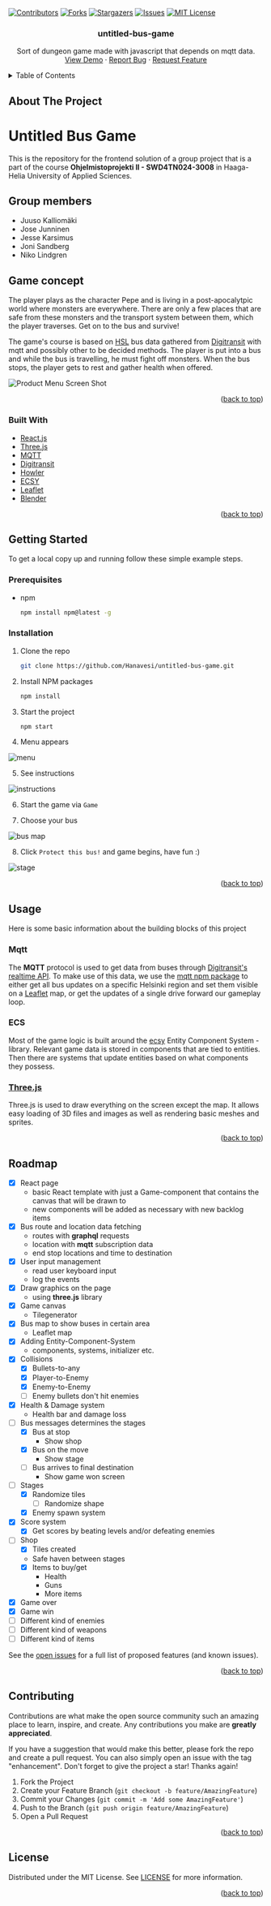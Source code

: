 <div id="top"></div>
<!--
*** Thanks for checking out the Best-README-Template. If you have a suggestion
*** that would make this better, please fork the repo and create a pull request
*** or simply open an issue with the tag "enhancement".
*** Don't forget to give the project a star!
*** Thanks again! Now go create something AMAZING! :D
-->



<!-- PROJECT SHIELDS -->
<!--
*** I'm using markdown "reference style" links for readability.
*** Reference links are enclosed in brackets [ ] instead of parentheses ( ).
*** See the bottom of this document for the declaration of the reference variables
*** for contributors-url, forks-url, etc. This is an optional, concise syntax you may use.
*** https://www.markdownguide.org/basic-syntax/#reference-style-links
-->
[![Contributors][contributors-shield]][contributors-url]
[![Forks][forks-shield]][forks-url]
[![Stargazers][stars-shield]][stars-url]
[![Issues][issues-shield]][issues-url]
[![MIT License][license-shield]][license-url]


<h3 align="center">untitled-bus-game</h3>

  <p align="center">
    Sort of dungeon game made with javascript that depends on mqtt data.
    <br />
    <a href="http://hanavesi.com">View Demo</a>
    ·
    <a href="https://github.com/Hanavesi/untitled-bus-game/issues">Report Bug</a>
    ·
    <a href="https://github.com/Hanavesi/untitled-bus-game/issues">Request Feature</a>
  </p>
</div>



<!-- TABLE OF CONTENTS -->
<details>
  <summary>Table of Contents</summary>
  <ol>
    <li>
      <a href="#about-the-project">About The Project</a>
      <ul>
        <li><a href="#built-with">Built With</a></li>
      </ul>
    </li>
    <li>
      <a href="#getting-started">Getting Started</a>
      <ul>
        <li><a href="#prerequisites">Prerequisites</a></li>
        <li><a href="#installation">Installation</a></li>
      </ul>
    </li>
    <li><a href="#usage">Usage</a></li>
    <li><a href="#roadmap">Roadmap</a></li>
    <li><a href="#contributing">Contributing</a></li>
    <li><a href="#license">License</a></li>
    <!-- <li><a href="#contact">Contact</a></li>
    <li><a href="#acknowledgments">Acknowledgments</a></li> -->
  </ol>
</details>



<!-- ABOUT THE PROJECT -->
## About The Project

# Untitled Bus Game
This is the repository for the frontend solution of a group project that is a part of the course **Ohjelmistoprojekti II - SWD4TN024-3008** in Haaga-Helia University of Applied Sciences.

## Group members
- Juuso Kalliomäki
- Jose Junninen
- Jesse Karsimus
- Joni Sandberg
- Niko Lindgren

## Game concept
The player plays as the character Pepe and is living in a post-apocalytpic world where monsters are everywhere. There are only a few places that are safe from these monsters and the transport system between them, which the player traverses. Get on to the bus and survive!

The game's course is based on [HSL](https://www.hsl.fi/) bus data gathered from [Digitransit](https://digitransit.fi/) with mqtt and possibly other to be decided methods. The player is put into a bus and while the bus is travelling, he must fight off monsters. When the bus stops, the player gets to rest and gather health when offered.

![Product Menu Screen Shot](/src/Assets/images/stage.png)

<p align="right">(<a href="#top">back to top</a>)</p>



### Built With

* [React.js](https://reactjs.org/)
* [Three.js](https://threejs.org/)
* [MQTT](https://www.npmjs.com/package/mqtt)
* [Digitransit](https://digitransit.fi/en/developers/apis/4-realtime-api/vehicle-positions/)
* [Howler](https://howlerjs.com/)
* [ECSY](https://ecsy.io/)
* [Leaflet](https://leafletjs.com/)
* [Blender](https://www.blender.org/)


<p align="right">(<a href="#top">back to top</a>)</p>



<!-- GETTING STARTED -->
## Getting Started

<!-- This is an example of how you may give instructions on setting up your project locally. -->
To get a local copy up and running follow these simple example steps.

### Prerequisites

* npm
  ```sh
  npm install npm@latest -g
  ```

### Installation

1. Clone the repo
   ```sh
   git clone https://github.com/Hanavesi/untitled-bus-game.git
   ```
2. Install NPM packages
   ```sh
   npm install
   ```
3. Start the project
   ```sh
   npm start
   ```
4. Menu appears

![menu](/src/Assets/images/menu.png)

5. See instructions

![instructions](/src/Assets/images/instructions.png)

6. Start the game via `Game`

7. Choose your bus

![bus map](/src/Assets/images/busmap.png)

8. Click `Protect this bus!` and game begins, have fun :)

![stage](/src/Assets/images/stage.png)



<p align="right">(<a href="#top">back to top</a>)</p>



<!-- USAGE EXAMPLES -->
## Usage

Here is some basic information about the building blocks of this project

### Mqtt

The **MQTT** protocol is used to get data from buses through [Digitransit's realtime API](https://digitransit.fi/en/developers/apis/4-realtime-api/). To make use of this data, we use the [mqtt npm package](https://www.npmjs.com/package/mqtt) to either get all bus updates on a specific Helsinki region and set them visible on a [Leaflet](https://leafletjs.com/) map, or get the updates of a single drive forward our gameplay loop.

### ECS

Most of the game logic is built around the [ecsy](https://ecsy.io/) Entity Component System -library. Relevant game data is stored in components that are tied to entities. Then there are systems that update entities based on what components they possess.

### [Three.js](https://threejs.org/)

Three.js is used to draw everything on the screen except the map. It allows easy loading of 3D files and images as well as rendering basic meshes and sprites.

<p align="right">(<a href="#top">back to top</a>)</p>



<!-- ROADMAP -->
## Roadmap

- [x] React page
  - basic React template with just a Game-component that contains the canvas that will be drawn to
  - new components will be added as necessary with new backlog items
- [x] Bus route and location data fetching
  - routes with **graphql** requests
  - location with **mqtt** subscription data
  - end stop locations and time to destination
- [x] User input management
  - read user keyboard input
  - log the events
- [x] Draw graphics on the page
  - using **three.js** library
- [x] Game canvas
  - Tilegenerator
- [x] Bus map to show buses in certain area
  - Leaflet map
- [x] Adding Entity-Component-System
  - components, systems, initializer etc.
- [x] Collisions
  - [x] Bullets-to-any
  - [x] Player-to-Enemy
  - [x] Enemy-to-Enemy
  - [ ] Enemy bullets don't hit enemies
- [x] Health & Damage system
  - Health bar and damage loss
- [ ] Bus messages determines the stages
  - [x] Bus at stop
    - Show shop
  - [x] Bus on the move
    - Show stage
  - [ ] Bus arrives to final destination
    - Show game won screen
- [ ] Stages
  - [x] Randomize tiles
    - [ ] Randomize shape
  - [x] Enemy spawn system
- [x] Score system
  - [x] Get scores by beating levels and/or defeating enemies
- [ ] Shop
  - [x] Tiles created
  - Safe haven between stages
  - [x] Items to buy/get
    - Health
    - Guns
    - More items
- [x] Game over
- [x] Game win
- [ ] Different kind of enemies
- [ ] Different kind of weapons
- [ ] Different kind of items

See the [open issues](https://github.com/Hanavesi/untitled-bus-game/issues) for a full list of proposed features (and known issues).

<p align="right">(<a href="#top">back to top</a>)</p>



<!-- CONTRIBUTING -->
## Contributing

Contributions are what make the open source community such an amazing place to learn, inspire, and create. Any contributions you make are **greatly appreciated**.

If you have a suggestion that would make this better, please fork the repo and create a pull request. You can also simply open an issue with the tag "enhancement".
Don't forget to give the project a star! Thanks again!

1. Fork the Project
2. Create your Feature Branch (`git checkout -b feature/AmazingFeature`)
3. Commit your Changes (`git commit -m 'Add some AmazingFeature'`)
4. Push to the Branch (`git push origin feature/AmazingFeature`)
5. Open a Pull Request

<p align="right">(<a href="#top">back to top</a>)</p>



<!-- LICENSE -->
## License

Distributed under the MIT License. See [LICENSE](LICENSE.txt) for more information.

<p align="right">(<a href="#top">back to top</a>)</p>



<!-- CONTACT 
## Contact

- Your Name - [@twitter_handle](https://twitter.com/twitter_handle) - email@email_client.com

Project Link: [https://github.com/Hanavesi/untitled-bus-game](https://github.com/Hanavesi/untitled-bus-game)

<p align="right">(<a href="#top">back to top</a>)</p>
-->


<!-- ACKNOWLEDGMENTS 
## Acknowledgments

* []()
* []()
* []()

<p align="right">(<a href="#top">back to top</a>)</p>
-->


<!-- MARKDOWN LINKS & IMAGES -->
<!-- https://www.markdownguide.org/basic-syntax/#reference-style-links -->
[contributors-shield]: https://img.shields.io/github/contributors/Hanavesi/untitled-bus-game.svg?style=for-the-badge
[contributors-url]: https://github.com/Hanavesi/untitled-bus-game/graphs/contributors
[forks-shield]: https://img.shields.io/github/forks/Hanavesi/untitled-bus-game.svg?style=for-the-badge
[forks-url]: https://github.com/Hanavesi/untitled-bus-game/network/members
[stars-shield]: https://img.shields.io/github/stars/Hanavesi/untitled-bus-game.svg?style=for-the-badge
[stars-url]: https://github.com/Hanavesi/untitled-bus-game/stargazers
[issues-shield]: https://img.shields.io/github/issues/Hanavesi/untitled-bus-game.svg?style=for-the-badge
[issues-url]: https://github.com/Hanavesi/untitled-bus-game/issues
[license-shield]: https://img.shields.io/github/license/Hanavesi/untitled-bus-game.svg?style=for-the-badge
[license-url]: https://github.com/Hanavesi/untitled-bus-game/blob/master/LICENSE.txt
[linkedin-shield]: https://img.shields.io/badge/-LinkedIn-black.svg?style=for-the-badge&logo=linkedin&colorB=555

